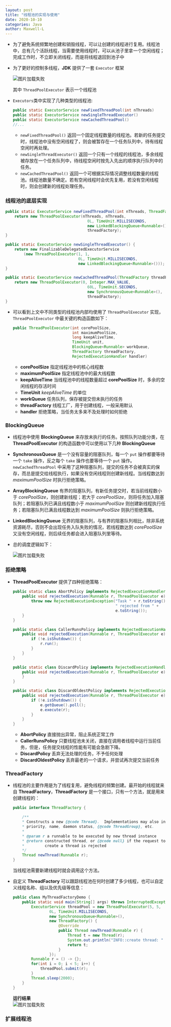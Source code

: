```yaml
---
layout: post
title: "线程池的实现与使用"
date: 2020-10-10
categories: Java
author: Maxwell-L
---
```


* 为了避免系统频繁地创建和销毁线程，可以让创建的线程进行复用。线程池中，总有几个活跃线程，当需要使用线程时，可以从池子里拿一个空闲线程；完成工作时，不立即关闭线程，而是将线程退回到池子中
* 为了更好的控制多线程，**JDK** 提供了一套 `Executor` 框架  

    ![图片加载失败](https://maxwell-blog.cn/image/threadpool1.png)  

    其中 `ThreadPoolExecutor` 表示一个线程池
* `Executors`类中实现了几种类型的线程池:

    ``` java
    public static ExecutorService newFixedThreadPool(int nThreads)
    public static ExecutorService newSingleThreadExecutor()
    public static ExecutorService newCachedThreadPool()
    //...
    ```
    + `newFixedThreadPool()` 返回一个固定线程数量的线程池。若新的任务提交时，线程池中没有空闲线程了，则会被暂存在一个任务队列中，待有线程空闲时再处理。
    + `newSingleThreadExecutor()` 返回一个只有一个线程的线程池，多余线程被存放在一个任务队列中，待线程空闲时按先入先出的顺序执行队列中的任务。
    + `newCachedThreadPool()` 返回一个可根据实际情况调整线程数量的线程池。线程池数量不确定。若有空闲线程时会优先复用，若没有空闲线程时，则会创建新的线程处理任务。

### **线程池的底层实现**

``` java
public static ExecutorService newFixedThreadPool(int nThreads, ThreadFactory threadFactory) {
    return new ThreadPoolExecutor(nThreads, nThreads,
                                    0L, TimeUnit.MILLISECONDS,
                                    new LinkedBlockingQueue<Runnable>(),
                                    threadFactory);
}

public static ExecutorService newSingleThreadExecutor() {
    return new FinalizableDelegatedExecutorService
        (new ThreadPoolExecutor(1, 1,
                                0L, TimeUnit.MILLISECONDS,
                                new LinkedBlockingQueue<Runnable>()));
}

public static ExecutorService newCachedThreadPool(ThreadFactory threadFactory) {
    return new ThreadPoolExecutor(0, Integer.MAX_VALUE,
                                    60L, TimeUnit.SECONDS,
                                    new SynchronousQueue<Runnable>(),
                                    threadFactory);
}
```
* 可以看到上文中不同类型的线程池内部均使用了 `ThreadPoolExecutor` 实现，`ThreadPoolExecutor` 中最关键的构造函数如下：

    ``` java
    public ThreadPoolExecutor(int corePoolSize,
                              int maximumPoolSize,
                              long keepAliveTime,
                              TimeUnit unit,
                              BlockingQueue<Runnable> workQueue,
                              ThreadFactory threadFactory,
                              RejectedExecutionHandler handler)
    ```
    + **corePoolSize** 指定线程池中的核心线程数
    + **maximumPoolSize** 指定线程池中的最大线程数
    + **keepAliveTime** 当线程池中的线程数量超过 **corePoolSize** 时，多余的空闲线程的存活时间
    + **TimeUnit** *keepAliveTime* 的单位
    + **workQueue** 任务队列，保存被提交但未执行的任务
    + **threadFactory** 线程工厂，用于创建线程，一般采用默认
    + **handler** 拒绝策略，当任务太多来不及处理时如何拒绝

### **BlockingQueue** 
* 线程池中使用 **BlockingQueue** 来存放未执行的任务。按照队列功能分类，在 **ThreadPoolExecutor** 的构造函数中可以使用以下几种 **BlockingQueue**
* **SynchronousQueue** 是一个没有容量的阻塞队列，每一个 `put` 操作都要等待一个 `take` 操作，反之每个 `take` 操作也要等待一个 `put` 操作。`newCachedThreadPool` 中采用了这种阻塞队列，提交的任务不会被真实的保存，而总是提交给线程执行，如果没有空闲线程则创建新线程。当线程数达到 *maximumPoolSize* 时执行拒绝策略。
* **ArrayBlockingQueue** 有界的阻塞队列，有新任务提交时，若当前线程数小于 *corePoolSize*，则创建新线程；若大于 *corePoolSize*，则将任务加入阻塞队列；若阻塞队列已满且线程数小于 *maximumPoolSize* 则创建新线程执行任务；若阻塞队列已满且线程数达到 *maximumPoolSize* 则执行拒绝策略。
* **LinkedBlockingQueue** 无界的阻塞队列，与有界的阻塞队列相比，除非系统资源耗尽，否则不会出现任务入队失败的情况，若线程数达到 *corePoolSize* 又没有空闲线程，则后续任务都会进入阻塞队列里等待。
* 总的调度逻辑如下：  

    ![图片加载失败](https://maxwell-blog.cn/image/threadpool2.jpg)

### **拒绝策略**
* **ThreadPoolExecutor** 提供了四种拒绝策略：

    ``` java
    public static class AbortPolicy implements RejectedExecutionHandler {
        public void rejectedExecution(Runnable r, ThreadPoolExecutor e) {
            throw new RejectedExecutionException("Task " + r.toString() +
                                                 " rejected from " +
                                                 e.toString());
        }
    }

    public static class CallerRunsPolicy implements RejectedExecutionHandler {
        public void rejectedExecution(Runnable r, ThreadPoolExecutor e) {
            if (!e.isShutdown()) {
                r.run();
            }
        }
    }

    public static class DiscardPolicy implements RejectedExecutionHandler {
        public void rejectedExecution(Runnable r, ThreadPoolExecutor e) {
        }
    }

    public static class DiscardOldestPolicy implements RejectedExecutionHandler {
        public void rejectedExecution(Runnable r, ThreadPoolExecutor e) {
            if (!e.isShutdown()) {
                e.getQueue().poll();
                e.execute(r);
            }
        }
    }
    ```
    + **AbortPolicy** 直接抛出异常，阻止系统正常工作
    + **CallerRunsPolicy** 只要线程池未关闭，直接在调用者线程中运行当前任务，但是，任务提交线程的性能有可能会急剧下降。
    + **DiscardPolicy** 丢弃无法处理的任务，不予任何处理
    + **DiscardOldestPolicy** 丢弃最老的一个请求，并尝试再次提交当前任务

### **ThreadFactory**
* 线程池的主要作用是为了线程复用，避免线程的频繁创建。最开始的线程就来自 **ThreadFactory**，**ThreadFactory** 是一个接口，只有一个方法，就是用来创建线程的： 

    ``` java
    public interface ThreadFactory {

        /**
        * Constructs a new {@code Thread}.  Implementations may also initialize
        * priority, name, daemon status, {@code ThreadGroup}, etc.
        *
        * @param r a runnable to be executed by new thread instance
        * @return constructed thread, or {@code null} if the request to
        *         create a thread is rejected
        */
        Thread newThread(Runnable r);
    }
    ```
    当线程池需要新建线程时就会调用这个方法。
* 自定义 **ThreadFactory** 可以跟踪线程池在何时创建了多少线程，也可以自定义线程名称、组以及优先级等信息：

    ``` java
    public class MyThreadFactoryDemo {
        public static void main(String[] args) throws InterruptedException {
            ExecutorService threadPool = new ThreadPoolExecutor(5, 5,
                    0L, TimeUnit.MILLISECONDS,
                    new SynchronousQueue<Runnable>(),
                    new ThreadFactory() {
                        @Override
                        public Thread newThread(Runnable r) {
                            Thread t = new Thread(r);
                            System.out.println("INFO::create thread: " + t);
                            return t;
                        }
                    });
            Runnable r = () -> {};
            for(int i = 0; i < 5; i++) {
                threadPool.submit(r);
            }
            Thread.sleep(2000);
        }
    }
    ```

    **运行结果**  
    ![图片加载失败](https://maxwell-blog.cn/image/threadpool3.png)

### **扩展线程池**

